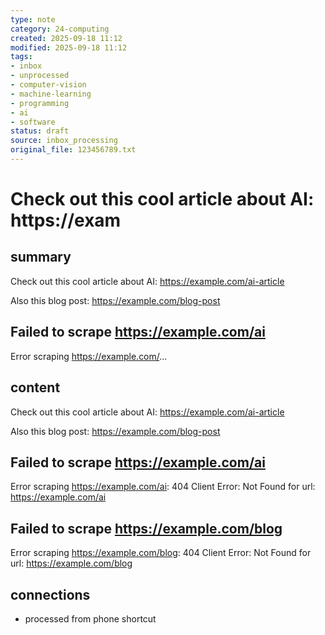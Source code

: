 ```yaml
---
type: note
category: 24-computing
created: 2025-09-18 11:12
modified: 2025-09-18 11:12
tags:
- inbox
- unprocessed
- computer-vision
- machine-learning
- programming
- ai
- software
status: draft
source: inbox_processing
original_file: 123456789.txt
---
```



# Check out this cool article about AI: https://exam

## summary
Check out this cool article about AI: https://example.com/ai-article

Also this blog post: https://example.com/blog-post

## Failed to scrape https://example.com/ai
Error scraping https://example.com/...

## content
Check out this cool article about AI: https://example.com/ai-article

Also this blog post: https://example.com/blog-post

## Failed to scrape https://example.com/ai
Error scraping https://example.com/ai: 404 Client Error: Not Found for url: https://example.com/ai


## Failed to scrape https://example.com/blog
Error scraping https://example.com/blog: 404 Client Error: Not Found for url: https://example.com/blog


## connections
- processed from phone shortcut
